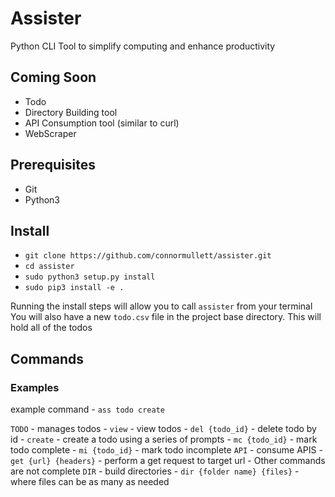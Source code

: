 
# Assister

Python CLI Tool to simplify computing and enhance productivity

## Coming Soon
- Todo
- Directory Building tool
- API Consumption tool (similar to curl)
- WebScraper

## Prerequisites
- Git
- Python3

## Install

- `git clone https://github.com/connormullett/assister.git`
- `cd assister`
- `sudo python3 setup.py install`
- `sudo pip3 install -e .`



Running the install steps will allow you to call `assister` from your terminal
You will also have a new `todo.csv` file in the project base directory. This will hold all of the todos

## Commands
### Examples
example command - `ass todo create` 

`TODO` - manages todos
    - `view` - view todos
    - `del {todo_id}` - delete todo by id
    - `create` - create a todo using a series of prompts
    - `mc {todo_id}` - mark todo complete
    - `mi {todo_id}` - mark todo incomplete
`API` - consume APIS
    - `get {url} {headers}` - perform a get request to target url
    - Other commands are not complete
`DIR` - build directories
    - `dir {folder name} {files}`
        - where files can be as many as needed

